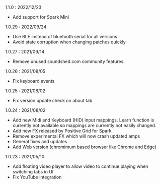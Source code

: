 1.1.0 : 2022/12/23
- Add support for Spark Mini

1.0.29 :  2022/09/24
- Use BLE instead of bluetooth serial for all versions
- Avoid state corruption when changing patches quickly

1.0.27 : 2021/09/14
- Remove unused soundshed.com community features.

1.0.26 : 2021/08/05
- Fix keyboard events

1.0.25 : 2021/08/02
- Fix version update check on about tab

1.0.24 : 2021/08/02
- Add new Midi and Keyboard (HID) input mappings. Learn function is currently not available so mappings are currently not easily changed.
- Add new FX released by Positive Grid for Spark.
- Remove experimental FX which will now crash updated amps
- General fixes and updates
- Add Web version (chromimum based browser like Chrome and Edge)

1.0.23 : 2021/05/10
- Add floating video player to allow video to continue playing when switching tabs in UI
- Fix YouTube integration